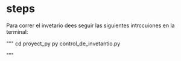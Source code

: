# steps



Para correr el invetario dees seguir las siguientes intrccuiones en la terminal:

""" 
cd proyect_py
py  control_de_invetantio.py

"""